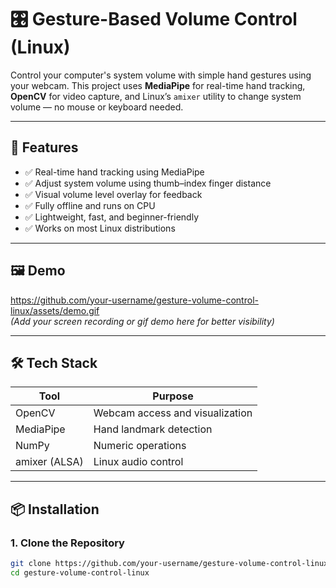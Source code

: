# 🎛️ Gesture-Based Volume Control (Linux)

Control your computer's system volume with simple hand gestures using your webcam. This project uses **MediaPipe** for real-time hand tracking, **OpenCV** for video capture, and Linux’s `amixer` utility to change system volume — no mouse or keyboard needed.

---

## 🚀 Features

- ✅ Real-time hand tracking using MediaPipe
- ✅ Adjust system volume using thumb–index finger distance
- ✅ Visual volume level overlay for feedback
- ✅ Fully offline and runs on CPU
- ✅ Lightweight, fast, and beginner-friendly
- ✅ Works on most Linux distributions

---

## 🖼️ Demo

https://github.com/your-username/gesture-volume-control-linux/assets/demo.gif  
*(Add your screen recording or gif demo here for better visibility)*

---

## 🛠️ Tech Stack

| Tool        | Purpose                       |
|-------------|-------------------------------|
| OpenCV      | Webcam access and visualization |
| MediaPipe   | Hand landmark detection       |
| NumPy       | Numeric operations            |
| amixer (ALSA) | Linux audio control          |

---

## 📦 Installation

### 1. Clone the Repository

```bash
git clone https://github.com/your-username/gesture-volume-control-linux.git
cd gesture-volume-control-linux
